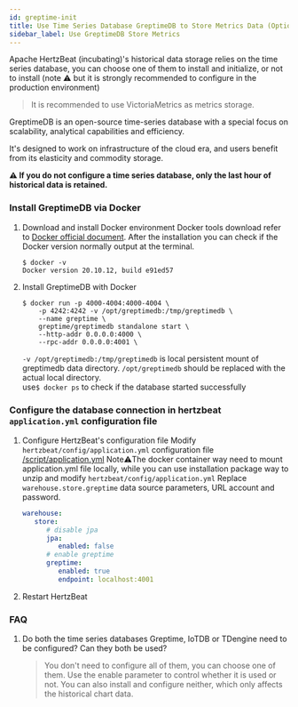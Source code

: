 ```yaml
---
id: greptime-init  
title: Use Time Series Database GreptimeDB to Store Metrics Data (Optional)       
sidebar_label: Use GreptimeDB Store Metrics
---
```


Apache HertzBeat (incubating)'s historical data storage relies on the time series database, you can choose one of them to install and initialize, or not to install (note ⚠️ but it is strongly recommended to configure in the production environment)

> It is recommended to use VictoriaMetrics as metrics storage.

GreptimeDB is an open-source time-series database with a special focus on scalability, analytical capabilities and efficiency.

It's designed to work on infrastructure of the cloud era, and users benefit from its elasticity and commodity storage.

**⚠️ If you do not configure a time series database, only the last hour of historical data is retained.**

### Install GreptimeDB via Docker

1. Download and install Docker environment
Docker tools download refer to [Docker official document](https://docs.docker.com/get-docker/).
After the installation you can check if the Docker version normally output at the terminal.

   ```shell
   $ docker -v
   Docker version 20.10.12, build e91ed57
   ```

2. Install GreptimeDB with Docker

   ```shell
   $ docker run -p 4000-4004:4000-4004 \
       -p 4242:4242 -v /opt/greptimedb:/tmp/greptimedb \
       --name greptime \
       greptime/greptimedb standalone start \
       --http-addr 0.0.0.0:4000 \
       --rpc-addr 0.0.0.0:4001 \
   ```

   `-v /opt/greptimedb:/tmp/greptimedb` is local persistent mount of greptimedb data directory. `/opt/greptimedb` should be replaced with the actual local directory.  
    use```$ docker ps``` to check if the database started successfully

### Configure the database connection in hertzbeat `application.yml` configuration file

1. Configure HertzBeat's configuration file
   Modify `hertzbeat/config/application.yml` configuration file [/script/application.yml](https://github.com/apache/hertzbeat/raw/master/script/application.yml)
   Note⚠️The docker container way need to mount application.yml file locally, while you can use installation package way to unzip and modify `hertzbeat/config/application.yml`
   Replace `warehouse.store.greptime` data source parameters, URL account and password.

   ```yaml
   warehouse:
      store:
         # disable jpa
         jpa:
            enabled: false
         # enable greptime   
         greptime:
            enabled: true
            endpoint: localhost:4001
   ```

2. Restart HertzBeat

### FAQ

1. Do both the time series databases Greptime, IoTDB or TDengine need to be configured? Can they both be used?

   > You don't need to configure all of them, you can choose one of them. Use the enable parameter to control whether it is used or not. You can also install and configure neither, which only affects the historical chart data.
